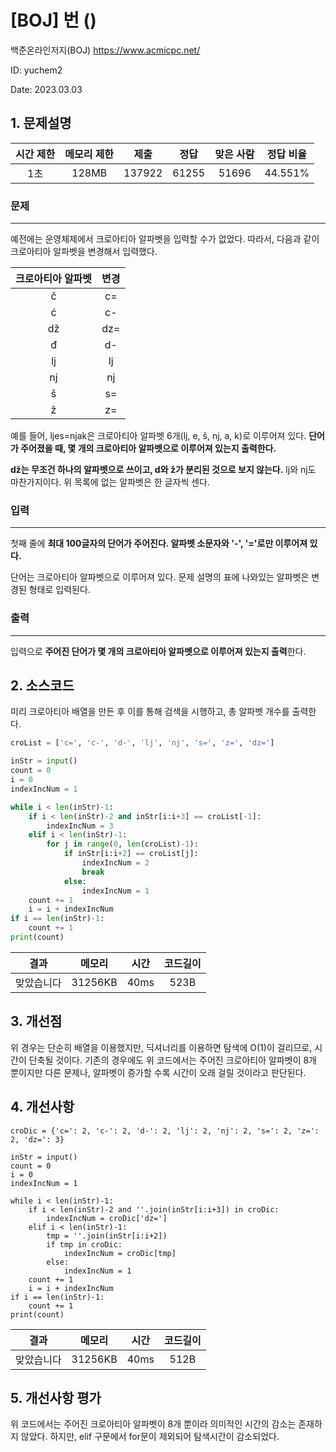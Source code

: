 # [BOJ] 번 ()
백준온라인저지(BOJ) https://www.acmicpc.net/

ID: yuchem2

Date: 2023.03.03

## 1. 문제설명
| 시간 제한 | 메모리 제한 | 제출  | 정답 | 맞은 사람 | 정답 비율 |
| :---: | :---: | :---: | :---: | :---: | :---: |
| 1초 | 128MB | 137922 | 61255 | 51696 | 44.551% |

### 문제
---
예전에는 운영체제에서 크로아티아 알파벳을 입력할 수가 없었다. 따라서, 다음과 같이 크로아티아 알파벳을 변경해서 입력했다.

|크로아티아 알파벳 |변경|
|:--------------:|:---:|
| č |	c= |
| ć | c- |
| dž | dz= |
| đ	| d- |
| lj	| lj |
| nj	| nj |
| š | s= |
| ž	| z= |

예를 들어, ljes=njak은 크로아티아 알파벳 6개(lj, e, š, nj, a, k)로 이루어져 있다. **단어가 주어졌을 때, 몇 개의 크로아티아 알파벳으로 이루어져 있는지 출력한다.**

**dž는 무조건 하나의 알파벳으로 쓰이고, d와 ž가 분리된 것으로 보지 않는다.** lj와 nj도 마찬가지이다. 위 목록에 없는 알파벳은 한 글자씩 센다.

### 입력
---
첫째 줄에 **최대 100글자의 단어가 주어진다. 알파벳 소문자와 '-', '='로만 이루어져 있다.**

단어는 크로아티아 알파벳으로 이루어져 있다. 문제 설명의 표에 나와있는 알파벳은 변경된 형태로 입력된다.

### 출력
---
입력으로 **주어진 단어가 몇 개의 크로아티아 알파벳으로 이루어져 있는지 출력**한다.

## 2. 소스코드
미리 크로아티아 배열을 만든 후 이를 통해 검색을 시행하고, 총 알파벳 개수를 출력한다. 
```Python
croList = ['c=', 'c-', 'd-', 'lj', 'nj', 's=', 'z=', 'dz=']

inStr = input()
count = 0
i = 0
indexIncNum = 1

while i < len(inStr)-1: 
    if i < len(inStr)-2 and inStr[i:i+3] == croList[-1]:
        indexIncNum = 3
    elif i < len(inStr)-1:
        for j in range(0, len(croList)-1):
            if inStr[i:i+2] == croList[j]:
                indexIncNum = 2
                break
            else:
                indexIncNum = 1
    count += 1
    i = i + indexIncNum
if i == len(inStr)-1:
    count += 1
print(count)
```
| 결과 | 메모리 | 시간 | 코드길이 |
|:---:|:-----: | :---: | :----: |
| 맞았습니다 | 31256KB | 40ms | 523B |

## 3. 개선점
위 경우는 단순히 배열을 이용했지만, 딕셔너리를 이용하면 탐색에 O(1)이 걸리므로, 시간이 단축될 것이다. 
기존의 경우에도 위 코드에서는 주어진 크로아티아 알파벳이 8개 뿐이지만 다른 문제나, 알파벳이 증가할 수록 시간이 오래 걸릴 것이라고 판단된다. 

## 4. 개선사항
```Pyhon
croDic = {'c=': 2, 'c-': 2, 'd-': 2, 'lj': 2, 'nj': 2, 's=': 2, 'z=': 2, 'dz=': 3}

inStr = input()
count = 0
i = 0
indexIncNum = 1

while i < len(inStr)-1: 
    if i < len(inStr)-2 and ''.join(inStr[i:i+3]) in croDic:
        indexIncNum = croDic['dz=']
    elif i < len(inStr)-1:
        tmp = ''.join(inStr[i:i+2])
        if tmp in croDic:
            indexIncNum = croDic[tmp]
        else:
            indexIncNum = 1
    count += 1
    i = i + indexIncNum
if i == len(inStr)-1:
    count += 1
print(count)
```

| 결과 | 메모리 | 시간 | 코드길이 |
|:---:|:-----: | :---: | :----: |
| 맞았습니다 | 31256KB | 40ms | 512B |

## 5. 개선사항 평가
위 코드에서는 주어진 크로아티아 알파벳이 8개 뿐이라 의미적인 시간의 감소는 존재하지 않았다. 
하지만, elif 구문에서 for문이 제외되어 탐색시간이 감소되었다. 
